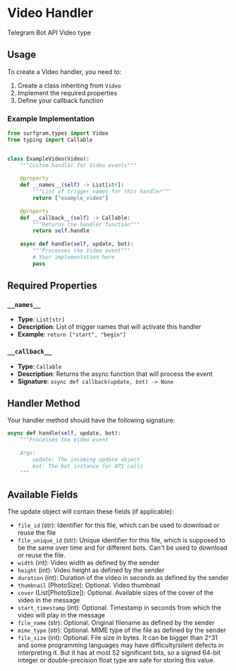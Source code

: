 # Video Handler

Telegram Bot API Video type

## Usage

To create a Video handler, you need to:

1. Create a class inheriting from `Video`
2. Implement the required properties
3. Define your callback function

### Example Implementation

```python
from surfgram.types import Video
from typing import Callable


class ExampleVideo(Video):
    """Custom handler for Video events"""
    
    @property
    def __names__(self) -> List[str]:
        """List of trigger names for this handler"""
        return ["example_video"]
    
    @property
    def __callback__(self) -> Callable:
        """Returns the handler function"""
        return self.handle
    
    async def handle(self, update, bot):
        """Processes the Video event"""
        # Your implementation here
        pass
```

## Required Properties

### `__names__`
- **Type**: `List[str]`
- **Description**: List of trigger names that will activate this handler
- **Example**: `return ["start", "begin"]`

### `__callback__`
- **Type**: `Callable`
- **Description**: Returns the async function that will process the event
- **Signature**: `async def callback(update, bot) -> None`

## Handler Method

Your handler method should have the following signature:

```python
async def handle(self, update, bot):
    """Processes the Video event
    
    Args:
        update: The incoming update object
        bot: The bot instance for API calls
    """
```

## Available Fields

The update object will contain these fields (if applicable):

- `file_id` (str): Identifier for this file, which can be used to download or reuse the file
- `file_unique_id` (str): Unique identifier for this file, which is supposed to be the same over time and for different bots. Can't be used to download or reuse the file.
- `width` (int): Video width as defined by the sender
- `height` (int): Video height as defined by the sender
- `duration` (int): Duration of the video in seconds as defined by the sender
- `thumbnail` (PhotoSize): Optional. Video thumbnail
- `cover` (List[PhotoSize]): Optional. Available sizes of the cover of the video in the message
- `start_timestamp` (int): Optional. Timestamp in seconds from which the video will play in the message
- `file_name` (str): Optional. Original filename as defined by the sender
- `mime_type` (str): Optional. MIME type of the file as defined by the sender
- `file_size` (int): Optional. File size in bytes. It can be bigger than 2^31 and some programming languages may have difficulty/silent defects in interpreting it. But it has at most 52 significant bits, so a signed 64-bit integer or double-precision float type are safe for storing this value.
